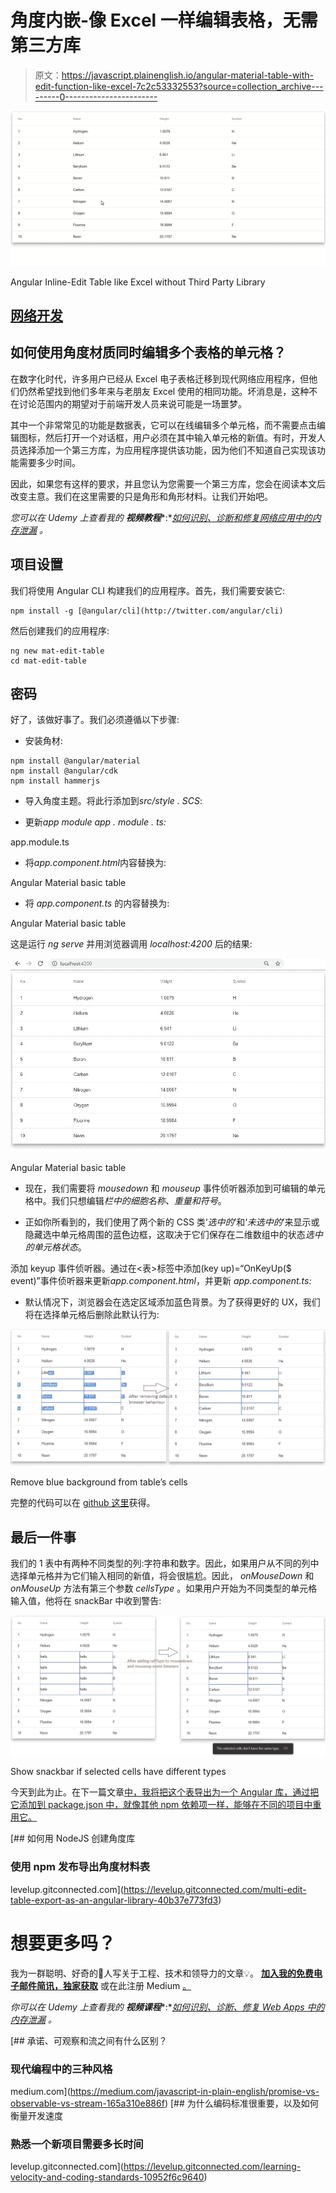 # 角度内嵌-像 Excel 一样编辑表格，无需第三方库

> 原文：<https://javascript.plainenglish.io/angular-material-table-with-edit-function-like-excel-7c2c53332553?source=collection_archive---------0----------------------->

![](img/e4ab413614c99e3406a0f779225e3c8b.png)

Angular Inline-Edit Table like Excel without Third Party Library

## [网络开发](https://rakiabensassi.medium.com/list/software-engineering-7a179a23ebfd)

## 如何使用角度材质同时编辑多个表格的单元格？

在数字化时代，许多用户已经从 Excel 电子表格迁移到现代网络应用程序，但他们仍然希望找到他们多年来与老朋友 Excel 使用的相同功能。坏消息是，这种不在讨论范围内的期望对于前端开发人员来说可能是一场噩梦。

其中一个非常常见的功能是数据表，它可以在线编辑多个单元格，而不需要点击编辑图标，然后打开一个对话框，用户必须在其中输入单元格的新值。有时，开发人员选择添加一个第三方库，为应用程序提供该功能，因为他们不知道自己实现该功能需要多少时间。

因此，如果您有这样的要求，并且您认为您需要一个第三方库，您会在阅读本文后改变主意。我们在这里需要的只是角形和角形材料。让我们开始吧。

*您可以在 Udemy 上查看我的* ***视频教程****:*[*如何识别、诊断和修复网络应用中的内存泄漏*](https://www.udemy.com/course/identify-and-fix-javascript-memory-leaks/) *。*

## 项目设置

我们将使用 Angular CLI 构建我们的应用程序。首先，我们需要安装它:

```
npm install -g [@angular/cli](http://twitter.com/angular/cli)
```

然后创建我们的应用程序:

```
ng new mat-edit-table
cd mat-edit-table
```

## 密码

好了，该做好事了。我们必须遵循以下步骤:

*   安装角材:

```
npm install @angular/material
npm install @angular/cdk
npm install hammerjs
```

*   导入角度主题。将此行添加到*src/style . SCS*:

*   更新*app module app . module . ts:*

app.module.ts

*   将*app.component.html*内容替换为:

Angular Material basic table

*   将 *app.component.ts* 的内容替换为:

Angular Material basic table

这是运行 *ng serve* 并用浏览器调用 *localhost:4200* 后的结果:

![](img/cb146c0614f390ed1b1a425b0077eaf9.png)

Angular Material basic table

*   现在，我们需要将 *mousedown* 和 *mouseup* 事件侦听器添加到可编辑的单元格中。我们只想编辑*栏中的细胞名称、重量和符号*。

*   正如你所看到的，我们使用了两个新的 CSS 类‘*选中的*’和‘*未选中的*’来显示或隐藏选中单元格周围的蓝色边框，这取决于它们保存在二维数组中的状态*选中的单元格状态*。

添加 keyup 事件侦听器。通过在<表>标签中添加(key up)=“OnKeyUp($ event)”事件侦听器来更新*app.component.html*，并更新 *app.component.ts:*

*   默认情况下，浏览器会在选定区域添加蓝色背景。为了获得更好的 UX，我们将在选择单元格后删除此默认行为:

![](img/66f2d9a868652e1c31103fe9fd02c75a.png)

Remove blue background from table’s cells

完整的代码可以在 [github 这里](https://github.com/rakia/mat-edit-table)获得。

## 最后一件事

我们的 1 表中有两种不同类型的列:字符串和数字。因此，如果用户从不同的列中选择单元格并为它们输入相同的新值，将会很尴尬。因此， *onMouseDown* 和 *onMouseUp* 方法有第三个参数 *cellsType* 。如果用户开始为不同类型的单元格输入值，他将在 snackBar 中收到警告:

![](img/a9796c0e597818683b3e1184c6a9c3d7.png)

Show snackbar if selected cells have different types

今天到此为止。在下一篇文章[中，我将把这个表导出为一个 Angular 库，通过把它添加到 package.json 中，就像其他 npm 依赖项一样，能够在不同的项目中重用它。](https://medium.com/@rakia/multi-edit-table-export-as-an-angular-library-40b37e773fd3)

[](https://levelup.gitconnected.com/multi-edit-table-export-as-an-angular-library-40b37e773fd3) [## 如何用 NodeJS 创建角度库

### 使用 npm 发布导出角度材料表

levelup.gitconnected.com](https://levelup.gitconnected.com/multi-edit-table-export-as-an-angular-library-40b37e773fd3) 

# 想要更多吗？

我为一群聪明、好奇的🧠人写关于工程、技术和领导力的文章💡。 [**加入我的免费电子邮件简讯，独家获取**](https://rakiabensassi.substack.com/) 或在此注册 Medium [。](https://rakiabensassi.medium.com/membership)

*你可以在 Udemy 上查看我的* ***视频课程****:*[*如何识别、诊断、修复 Web Apps 中的内存泄漏*](https://www.udemy.com/course/identify-and-fix-javascript-memory-leaks/) *。*

[](https://medium.com/javascript-in-plain-english/promise-vs-observable-vs-stream-165a310e886f) [## 承诺、可观察和流之间有什么区别？

### 现代编程中的三种风格

medium.com](https://medium.com/javascript-in-plain-english/promise-vs-observable-vs-stream-165a310e886f) [](https://levelup.gitconnected.com/learning-velocity-and-coding-standards-10952f6c9640) [## 为什么编码标准很重要，以及如何衡量开发速度

### 熟悉一个新项目需要多长时间

levelup.gitconnected.com](https://levelup.gitconnected.com/learning-velocity-and-coding-standards-10952f6c9640)